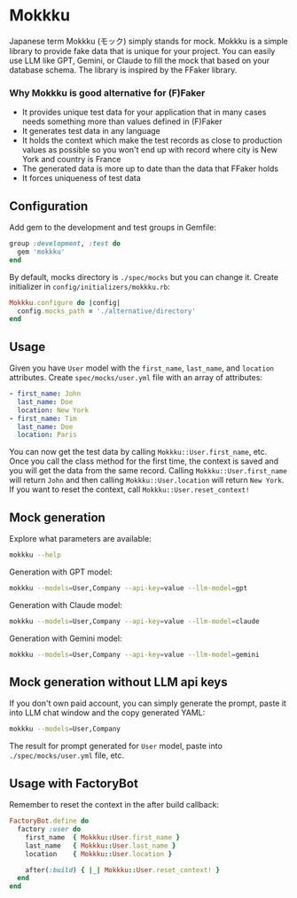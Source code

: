 # Mokkku

Japanese term Mokkku (モック) simply stands for mock. Mokkku is a simple library to provide fake data that is unique for your project. You can easily use LLM like GPT, Gemini, or Claude to fill the mock that based on your database schema. The library is inspired by the FFaker library.

### Why Mokkku is good alternative for (F)Faker

* It provides unique test data for your application that in many cases needs something more than values defined in (F)Faker
* It generates test data in any language
* It holds the context which make the test records as close to production values as possible so you won't end up with record where city is New York and country is France
* The generated data is more up to date than the data that FFaker holds
* It forces uniqueness of test data

## Configuration

Add gem to the development and test groups in Gemfile:

```ruby
group :development, :test do
  gem 'mokkku'
end
```

By default, mocks directory is `./spec/mocks` but you can change it. Create initializer in `config/initializers/mokkku.rb`:

```ruby
Mokkku.configure do |config|
  config.mocks_path = './alternative/directory'
end
```

## Usage

Given you have `User` model with the `first_name`, `last_name`, and `location` attributes. Create `spec/mocks/user.yml` file with an array of attributes:

```yaml
- first_name: John
  last_name: Doe
  location: New York
- first_name: Tim
  last_name: Doe
  location: Paris
```

You can now get the test data by calling `Mokkku::User.first_name`, etc. Once you call the class method for the first time, the context is saved and you will get the data from the same record. Calling `Mokkku::User.first_name` will return `John` and then calling `Mokkku::User.location` will return `New York`. If you want to reset the context, call `Mokkku::User.reset_context!`

## Mock generation

Explore what parameters are available:

```bash
mokkku --help
```

Generation with GPT model:

```bash
mokkku --models=User,Company --api-key=value --llm-model=gpt
```

Generation with Claude model:

```bash
mokkku --models=User,Company --api-key=value --llm-model=claude
```

Generation with Gemini model:

```bash
mokkku --models=User,Company --api-key=value --llm-model=gemini
```

## Mock generation without LLM api keys

If you don't own paid account, you can simply generate the prompt, paste it into LLM chat window and the copy generated YAML:

```bash
mokkku --models=User,Company
```

The result for prompt generated for `User` model, paste into `./spec/mocks/user.yml` file, etc.

## Usage with FactoryBot

Remember to reset the context in the after build callback:

```ruby
FactoryBot.define do
  factory :user do
    first_name  { Mokkku::User.first_name }
    last_name   { Mokkku::User.last_name }
    location    { Mokkku::User.location }

    after(:build) { |_| Mokkku::User.reset_context! }
  end
end
```
